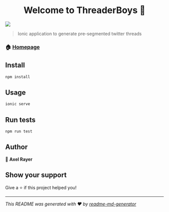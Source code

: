 <h1 align="center">Welcome to ThreaderBoys 👋</h1>
<p>
  <img src="https://img.shields.io/badge/version-0.0.1-blue.svg?cacheSeconds=2592000" />
</p>

> Ionic application to generate pre-segmented twitter threads 

### 🏠 [Homepage](https://ionicframework.com/)

## Install

```sh
npm install
```

## Usage

```sh
ionic serve
```

## Run tests

```sh
npm run test
```

## Author

👤 **Axel Rayer**


## Show your support

Give a ⭐️ if this project helped you!

***
_This README was generated with ❤️ by [readme-md-generator](https://github.com/kefranabg/readme-md-generator)_